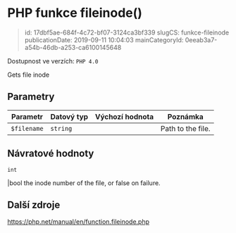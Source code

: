 PHP funkce fileinode()
================================

> id: 17dbf5ae-684f-4c72-bf07-3124ca3bf339
> slugCS: funkce-fileinode
> publicationDate: 2019-09-11 10:04:03
> mainCategoryId: 0eeab3a7-a54b-46db-a253-ca6100145648

Dostupnost ve verzích: `PHP 4.0`

Gets file inode


Parametry
--------------

| Parametr | Datový typ | Výchozí hodnota | Poznámka |
|-----|-----|-----|-----|
| `$filename` | `string` |  | Path to the file. |


Návratové hodnoty
----------------

`int`

|bool the inode number of the file, or false on failure.

Další zdroje
------------

https://php.net/manual/en/function.fileinode.php
